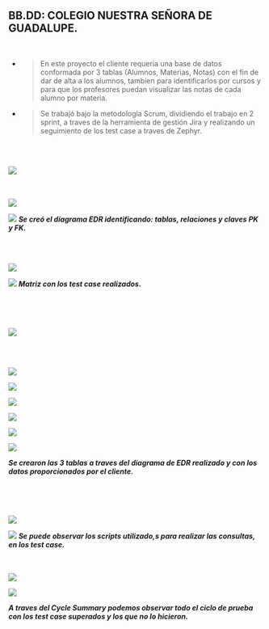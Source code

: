 BB.DD: COLEGIO NUESTRA SEÑORA DE GUADALUPE.
-------------------------------------------
<br>

- >En este proyecto el cliente requeria una base de datos conformada por 3 tablas (Alumnos, Materias, Notas) con el fin de dar de alta a los alumnos, tambien para identificarlos por cursos y para que los profesores puedan visualizar las notas de cada alumno por materia.
- >Se trabajó bajo la metodología Scrum, dividiendo el trabajo en 2 sprint, a traves de la herramienta de gestión Jira y realizando un seguimiento de los test case a traves de Zephyr.

<br>
<br>  
  
  
  
  
  










[![](1er-sprint.svg)]() 
<br>
<br>
<br>

[![](-diagrama-edr.svg)]()





[![](Imagenes/DiagramaEDR.png)]()
***Se creó el diagrama EDR identificando: tablas, relaciones y claves PK y FK.***

<br>
<br>











[![](-matriz.svg)]()




[![](Imagenes/Matriz.png)]()
***Matriz con los test case realizados.***

<br>
<br>
<br>




[![](2do-sprint.svg)]()

<br>
<br>

[![](-bb.dd.svg)]()
<br>



[![](Imagenes/SQLtablas.png)]()

[![](Imagenes/SQLdatos.png)]()

[![](Imagenes/TablaAlumnos.png)]()

[![](Imagenes/TablaMaterias.png)]()

[![](Imagenes/TablaNotas.png)]()

***Se crearon las 3 tablas a traves del diagrama de EDR realizado y con los datos proporcionados por el cliente.***

<br>
<br>
<br>

[![](-scripts.svg)]()
<br>

[![](Imagenes/Scripts.png)]()
***Se puede observar los scripts utilizado,s para realizar las consultas, en los test case.***
<br>
<br>
<br>

[![](-cycle-summary.svg)]()
<br>


[![](Imagenes/CycleSummary.png)]()

***A traves del Cycle Summary podemos observar todo el ciclo de prueba con los test case superados y los que no lo hicieron.***








